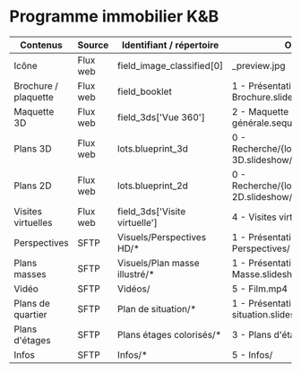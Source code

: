 # Programme immobilier K&B

| Contenus             | Source   |  Identifiant / répertoire         |  OneDrive            |
|----------------------|----------|-----------------------------------|----------------------|
| Icône                | Flux web | field_image_classified\[0\]       | \_preview.jpg                                       |
| Brochure / plaquette | Flux web | field_booklet                     | 1 - Présentation/1 - Brochure.slideshow/            |
|   Maquette 3D        | Flux web | field_3ds\[\'Vue 360\'\]          | 2 - Maquette 3D/Vue générale.sequence/              |
| Plans 3D             | Flux web | lots.blueprint_3d                 | 0 - Recherche/{lot}.productsheet/Plan 3D.slideshow/ |
| Plans 2D             | Flux web | lots.blueprint_2d                 | 0 - Recherche/{lot}.productsheet/Plan 2D.slideshow/ |
| Visites virtuelles   | Flux web | field_3ds\[\'Visite virtuelle\'\] | 4 - Visites virtuelles/{titre}/                     |
| Perspectives         | SFTP     | Visuels/Perspectives HD/*         | 1 - Présentation/2 - Perspectives/                  |
| Plans masses         | SFTP     | Visuels/Plan masse illustré/*     | 1 - Présentation/4 - Plan Masse.slideshow/          |
| Vidéo                | SFTP     | Vidéos/                           | 5 - Film.mp4                                        |
| Plans de quartier    | SFTP     | Plan de situation/*               | 1 - Présentation/3 - Plan de situation.slideshow/   |
| Plans d'étages       | SFTP     | Plans étages colorisés/*          | 3 - Plans d'étages.slideshow/                       |
| Infos                | SFTP     | Infos/*                           | 5 - Infos/                                          |             

